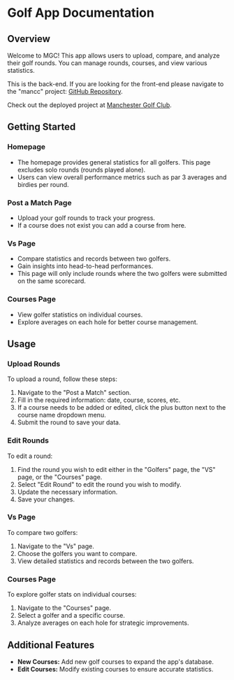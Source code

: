 # Golf App Documentation

## Overview

Welcome to MGC! This app allows users to upload, compare, and analyze their golf rounds. You can manage rounds, courses, and view various statistics.

This is the back-end. If you are looking for the front-end please navigate to the "mancc" project: [GitHub Repository](https://github.com/jackfarrell2/mancc).

Check out the deployed project at [Manchester Golf Club](https://manchestergolfclub.com).

## Getting Started

### Homepage

- The homepage provides general statistics for all golfers. This page excludes solo rounds (rounds played alone).
- Users can view overall performance metrics such as par 3 averages and birdies per round.

### Post a Match Page

- Upload your golf rounds to track your progress.
- If a course does not exist you can add a course from here.

### Vs Page

- Compare statistics and records between two golfers.
- Gain insights into head-to-head performances.
- This page will only include rounds where the two golfers were submitted on the same scorecard.

### Courses Page

- View golfer statistics on individual courses.
- Explore averages on each hole for better course management.

## Usage

### Upload Rounds

To upload a round, follow these steps:

1. Navigate to the "Post a Match" section.
2. Fill in the required information: date, course, scores, etc.
3. If a course needs to be added or edited, click the plus button next to the course name dropdown menu.
4. Submit the round to save your data.

### Edit Rounds

To edit a round:

1. Find the round you wish to edit either in the "Golfers" page, the "VS" page, or the "Courses" page.
2. Select "Edit Round" to edit the round you wish to modify.
3. Update the necessary information.
4. Save your changes.

### Vs Page

To compare two golfers:

1. Navigate to the "Vs" page.
2. Choose the golfers you want to compare.
3. View detailed statistics and records between the two golfers.

### Courses Page

To explore golfer stats on individual courses:

1. Navigate to the "Courses" page.
2. Select a golfer and a specific course.
3. Analyze averages on each hole for strategic improvements.

## Additional Features

- **New Courses:** Add new golf courses to expand the app's database.
- **Edit Courses:** Modify existing courses to ensure accurate statistics.

